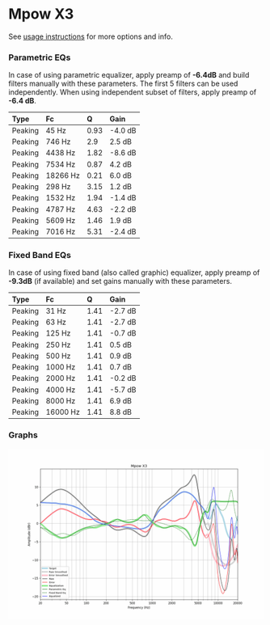 # Mpow X3
See [usage instructions](https://github.com/jaakkopasanen/AutoEq#usage) for more options and info.

### Parametric EQs
In case of using parametric equalizer, apply preamp of **-6.4dB** and build filters manually
with these parameters. The first 5 filters can be used independently.
When using independent subset of filters, apply preamp of **-6.4 dB**.

| Type    | Fc       |    Q | Gain    |
|:--------|:---------|:-----|:--------|
| Peaking | 45 Hz    | 0.93 | -4.0 dB |
| Peaking | 746 Hz   | 2.9  | 2.5 dB  |
| Peaking | 4438 Hz  | 1.82 | -8.6 dB |
| Peaking | 7534 Hz  | 0.87 | 4.2 dB  |
| Peaking | 18266 Hz | 0.21 | 6.0 dB  |
| Peaking | 298 Hz   | 3.15 | 1.2 dB  |
| Peaking | 1532 Hz  | 1.94 | -1.4 dB |
| Peaking | 4787 Hz  | 4.63 | -2.2 dB |
| Peaking | 5609 Hz  | 1.46 | 1.9 dB  |
| Peaking | 7016 Hz  | 5.31 | -2.4 dB |

### Fixed Band EQs
In case of using fixed band (also called graphic) equalizer, apply preamp of **-9.3dB**
(if available) and set gains manually with these parameters.

| Type    | Fc       |    Q | Gain    |
|:--------|:---------|:-----|:--------|
| Peaking | 31 Hz    | 1.41 | -2.7 dB |
| Peaking | 63 Hz    | 1.41 | -2.7 dB |
| Peaking | 125 Hz   | 1.41 | -0.7 dB |
| Peaking | 250 Hz   | 1.41 | 0.5 dB  |
| Peaking | 500 Hz   | 1.41 | 0.9 dB  |
| Peaking | 1000 Hz  | 1.41 | 0.7 dB  |
| Peaking | 2000 Hz  | 1.41 | -0.2 dB |
| Peaking | 4000 Hz  | 1.41 | -5.7 dB |
| Peaking | 8000 Hz  | 1.41 | 6.9 dB  |
| Peaking | 16000 Hz | 1.41 | 8.8 dB  |

### Graphs
![](./Mpow%20X3.png)